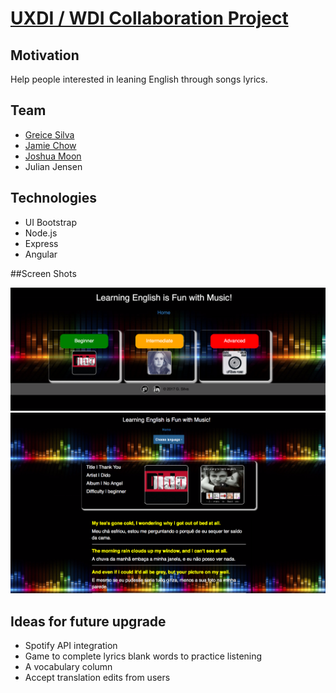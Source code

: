 # [UXDI / WDI Collaboration Project](https://lit-harbor-76452.herokuapp.com/)

## Motivation

Help people interested in leaning English through songs lyrics.

## Team

* [Greice Silva](https://www.linkedin.com/in/greicesilva/)
* [Jamie Chow](https://www.linkedin.com/in/jamie-chow-16502511/)
* [Joshua Moon](https://www.linkedin.com/in/joshjmoon/)
* Julian Jensen

## Technologies

* UI Bootstrap
* Node.js
* Express
* Angular

##Screen Shots

![level-picker](public/images/angular-build1.png "placeholder")
![lyrics-show](public/images/angular-build2.png "placeholder")

## Ideas for future upgrade

* Spotify API integration
* Game to complete lyrics blank words to practice listening
* A vocabulary column
* Accept translation edits from users
